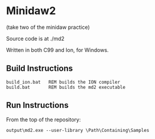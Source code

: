 Minidaw2
========

(take two of the minidaw practice)

Source code is at ./md2

Written in both C99 and Ion, for Windows.

Build Instructions
------------------
```batch
build_ion.bat   REM builds the ION compiler
build.bat       REM builds the md2 executable
```

Run Instructions
----------------

From the top of the repository:

```batch
output\md2.exe --user-library \Path\Containing\Samples
```


